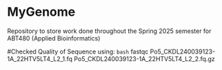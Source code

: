 # MyGenome
Repository to store work done throughout the Spring 2025 semester for ABT480 (Applied Bioinformatics)

#Checked Quality of Sequence using:
``` bash ```
fastqc Po5_CKDL240039123-1A_22HTV5LT4_L2_1.fq Po5_CKDL240039123-1A_22HTV5LT4_L2_2.fq.gz
```
